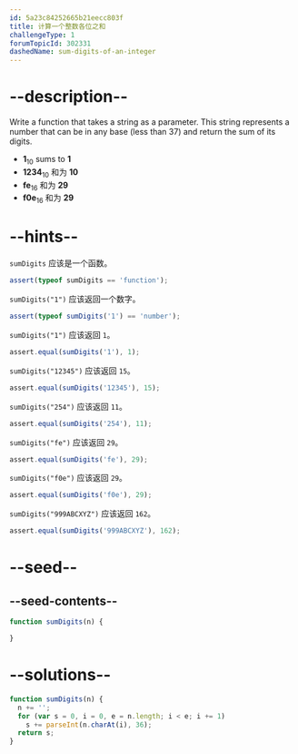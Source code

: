 ```yaml
---
id: 5a23c84252665b21eecc803f
title: 计算一个整数各位之和
challengeType: 1
forumTopicId: 302331
dashedName: sum-digits-of-an-integer
---
```


# --description--

Write a function that takes a string as a parameter. This string represents a number that can be in any base (less than 37) and return the sum of its digits.

<ul>
  <li><b>1</b><sub>10</sub> sums to <b>1</b></li>
  <li><b>1234</b><sub>10</sub> 和为 <b>10</b></li>
  <li><b>fe</b><sub>16</sub> 和为 <b>29</b></li>
  <li><b>f0e</b><sub>16</sub> 和为 <b>29</b></li>
</ul>

# --hints--

`sumDigits` 应该是一个函数。

```js
assert(typeof sumDigits == 'function');
```

`sumDigits("1")` 应该返回一个数字。

```js
assert(typeof sumDigits('1') == 'number');
```

`sumDigits("1")` 应该返回 `1`。

```js
assert.equal(sumDigits('1'), 1);
```

`sumDigits("12345")` 应该返回 `15`。

```js
assert.equal(sumDigits('12345'), 15);
```

`sumDigits("254")` 应该返回 `11`。

```js
assert.equal(sumDigits('254'), 11);
```

`sumDigits("fe")` 应该返回 `29`。

```js
assert.equal(sumDigits('fe'), 29);
```

`sumDigits("f0e")` 应该返回 `29`。

```js
assert.equal(sumDigits('f0e'), 29);
```

`sumDigits("999ABCXYZ")` 应该返回 `162`。

```js
assert.equal(sumDigits('999ABCXYZ'), 162);
```

# --seed--

## --seed-contents--

```js
function sumDigits(n) {

}
```

# --solutions--

```js
function sumDigits(n) {
  n += '';
  for (var s = 0, i = 0, e = n.length; i < e; i += 1)
    s += parseInt(n.charAt(i), 36);
  return s;
}
```
